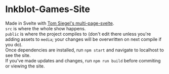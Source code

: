 # Inkblot-Games-Site
Made in Svelte with <a href="https://github.com/Tom-Siegel/multi-page-svelte">Tom Siegel's multi-page-svelte</a>.<br>
```src``` is where the whole show happens.<br> 
```public``` is where the project compiles to (don't edit there unless you're adding assets to ```media```; your changes will be overwritten on next compile if you do).<br>
Once dependencies are installed, run ```npm start``` and navigate to localhost to see the site.<br>
If you've made updates and changes, run ```npm run build``` before commiting or viewing the site.
